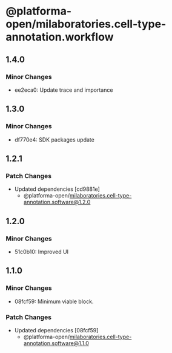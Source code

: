 # @platforma-open/milaboratories.cell-type-annotation.workflow

## 1.4.0

### Minor Changes

- ee2eca0: Update trace and importance

## 1.3.0

### Minor Changes

- df770e4: SDK packages update

## 1.2.1

### Patch Changes

- Updated dependencies [cd9881e]
  - @platforma-open/milaboratories.cell-type-annotation.software@1.2.0

## 1.2.0

### Minor Changes

- 51c0b10: Improved UI

## 1.1.0

### Minor Changes

- 08fcf59: Minimum viable block.

### Patch Changes

- Updated dependencies [08fcf59]
  - @platforma-open/milaboratories.cell-type-annotation.software@1.1.0
